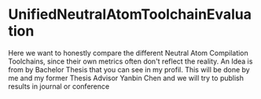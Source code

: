 # UnifiedNeutralAtomToolchainEvaluation
Here we want to honestly compare the different Neutral Atom Compilation Toolchains, since their own metrics often don't reflect the reality. An Idea is from by Bachelor Thesis that you can see in my profil.
This will be done by me and my former Thesis Advisor Yanbin Chen and we will try to publish results in journal or conference
